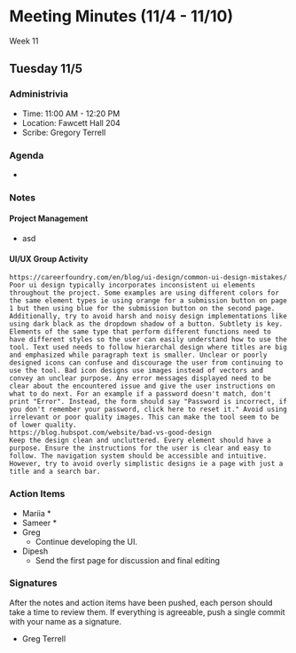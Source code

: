 # Meeting Minutes (11/4 - 11/10)
Week 11

##  Tuesday 11/5

### Administrivia
* Time: 11:00 AM - 12:20 PM
* Location: Fawcett Hall 204
* Scribe: Gregory Terrell

### Agenda
* 

### Notes
#### Project Management
* asd

#### UI/UX Group Activity
```
https://careerfoundry.com/en/blog/ui-design/common-ui-design-mistakes/
Poor ui design typically incorporates inconsistent ui elements throughout the project. Some examples are using different colors for the same element types ie using orange for a submission button on page 1 but then using blue for the submission button on the second page. Additionally, try to avoid harsh and noisy design implementations like using dark black as the dropdown shadow of a button. Subtlety is key. Elements of the same type that perform different functions need to have different styles so the user can easily understand how to use the tool. Text used needs to follow hierarchal design where titles are big and emphasized while paragraph text is smaller. Unclear or poorly designed icons can confuse and discourage the user from continuing to use the tool. Bad icon designs use images instead of vectors and convey an unclear purpose. Any error messages displayed need to be clear about the encountered issue and give the user instructions on what to do next. For an example if a password doesn't match, don't print "Error". Instead, the form should say "Password is incorrect, if you don't remember your password, click here to reset it." Avoid using irrelevant or poor quality images. This can make the tool seem to be of lower quality.
https://blog.hubspot.com/website/bad-vs-good-design
Keep the design clean and uncluttered. Every element should have a purpose. Ensure the instructions for the user is clear and easy to follow. The navigation system should be accessible and intuitive. However, try to avoid overly simplistic designs ie a page with just a title and a search bar.
```
### Action Items
* Mariia
  * 
* Sameer
  * 
* Greg
  * Continue developing the UI.
* Dipesh
  * Send the first page for discussion and final editing    
### Signatures
After the notes and action items have been pushed, each person should take a time to review them. If everything is agreeable, push a single commit with your name as a signature. 
* Greg Terrell

